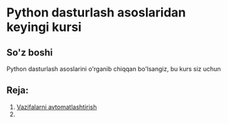 # Python dasturlash asoslaridan keyingi kursi
## So'z boshi
Python dasturlash asoslarini o'rganib chiqqan bo'lsangiz, bu kurs siz uchun  
## Reja:

1. [Vazifalarni avtomatlashtirish](1.%20Vazifalarni%20avtomatlashtirish)
2. []()
